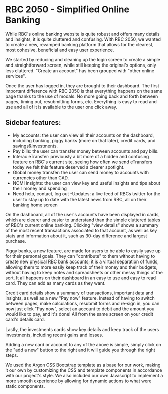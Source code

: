 # RBC 2050 - Simplified Online Banking

While RBC's online banking website is quite robust and offers many details and insights, it is quite cluttered and confusing. With RBC 2050, we wanted to create a new, revamped banking platform that allows for the clearest, most cohesive, beneficial and easy user experience.

We started by reducing and cleaning up the login screen to create a simple and straightforward screen, while still keeping the original's options, only less cluttered. "Create an account" has been grouped with "other online services".

Once the user has logged in, they are brought to their dashboard. The first important difference with RBC 2050 is that everything happens on the same page thanks to the use of modals. No more going back and forth between pages, timing out, resubmitting forms, etc. Everything is easy to read and use and all of it is available to the user one click away.

## Sidebar features:
- My accounts: the user can view all their accounts on the dashboard, including banking, piggy banks (more on that later), credit cards, and savings&investments.
- Pay bills: the user can transfer money between accounts and pay bills.
- Interac eTransfer: previously a bit more of a hidden and confusing feature on RBC's current site, seeing how often we send eTransfers today we felt this feature deserved a clearer spotlight.
- Global money transfer: the user can send money to accounts with currencies other than CAD.
- NOMI insights: the user can view key and useful insights and tips about their money and spending
- Need help, contact, log out
-Updates: a live feed of RBCs twitter for the user to stay up to date with the latest news from RBC, all on their banking home screen

On the dashboard, all of the user's accounts have been displayed in cards, which are clearer and easier to understand than the simple cluttered tables of RBC's current online banking. Clicking "view details" shows a summary of the most recent transactions associated to that account, as well as key stats and information about it, such as 30-day difference and largest purchase.

Piggy banks, a new feature, are made for users to be able to easily save up for their personal goals. They can "contribute" to them without having to create new physical RBC bank accounts; it is a virtual separation of funds, allowing them to more easily keep track of their money and their budgets, without having to keep notes and spreadsheets or other messy things of the sort. It all happens on their dashboard in an easy to use and easy to read card. They can add as many cards as they want.

Credit card details show a summary of transactions, important data and insights, as well as a new "Pay now" feature. Instead of having to switch between pages, make calculations, resubmit forms and re-sign in, you can now just click "Pay now", select an account to debit and the amount you would like to pay, and it's done! All from the same screen on your credit card's details card.

Lastly, the investments cards show key details and keep track of the users investments, including recent gains and losses.

Adding a new card or account to any of the above is simple, simply click on the "add a new" button to the right and it will guide you through the right steps.

We used the Argon CSS Bootstrap template as a base for our work, making it our own by customizing the CSS and template components in accordance with our project's style. We also included our own Javascript to implement a more smooth experience by allowing for dynamic actions to what were static components.

